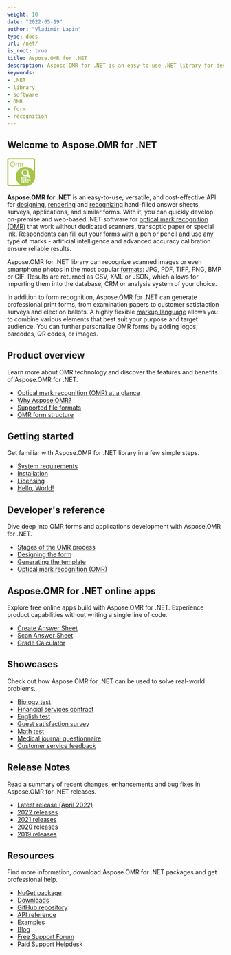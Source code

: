 ```yaml
---
weight: 10
date: "2022-05-19"
author: "Vladimir Lapin"
type: docs
url: /net/
is_root: true
title: Aspose.OMR for .NET
description: Aspose.OMR for .NET is an easy-to-use .NET library for designing and recognizing hand-filled questionnaires, surveys, and similar forms.
keywords:
- .NET
- library
- software
- OMR
- form
- recognition
---
```


## Welcome to Aspose.OMR for .NET

![Aspose.OMR for .NET](aspose-omr-net.png)

**Aspose.OMR for .NET** is an easy-to-use, versatile, and cost-effective API for [designing](/omr/net/design-form/), [rendering](/omr/net/generate-template/) and [recognizing](/omr/net/recognition/) hand-filled answer sheets, surveys, applications, and similar forms. With it, you can quickly develop on-premise and web-based .NET software for [optical mark recognition (OMR)](/omr/net/omr-technology/) that work without dedicated scanners, transoptic paper or special ink. Respondents can fill out your forms with a pen or pencil and use any type of marks - artificial intelligence and advanced accuracy calibration ensure reliable results.

Aspose.OMR for .NET library can recognize scanned images or even smartphone photos in the most popular [formats](/omr/net/supported-file-formats/): JPG, PDF, TIFF, PNG, BMP or GIF. Results are returned as CSV, XML or JSON, which allows for importing them into the database, CRM or analysis system of your choice.

In addition to form recognition, Aspose.OMR for .NET can generate professional print forms, from examination papers to customer satisfaction surveys and election ballots. A highly flexible [markup language](/omr/net/design-form/) allows you to combine various elements that best suit your purpose and target audience. You can further personalize OMR forms by adding logos, barcodes, QR codes, or images.

## Product overview

Learn more about OMR technology and discover the features and benefits of Aspose.OMR for .NET.

- [Optical mark recognition (OMR) at a glance](/omr/net/omr-technology/)
- [Why Aspose.OMR?](/omr/net/features-benefits/)
- [Supported file formats](/omr/net/supported-file-formats/)
- [OMR form structure](/omr/net/omr-form-structure/)

## Getting started

Get familiar with Aspose.OMR for .NET library in a few simple steps.

- [System requirements](/omr/net/system-requirements/)
- [Installation](/omr/net/installation/)
- [Licensing](/omr/net/licensing/)
- [Hello, World!](/omr/net/hello-world/)

## Developer's reference

Dive deep into OMR forms and applications development with Aspose.OMR for .NET.

- [Stages of the OMR process](/omr/net/omr-stages/)
- [Designing the form](/omr/net/design-form/)
- [Generating the template](/omr/net/generate-template/)
- [Optical mark recognition (OMR)](/omr/net/recognition/)

## Aspose.OMR for .NET online apps

Explore free online apps build with Aspose.OMR for .NET. Experience product capabilities without writing a single line of code.

- [Create Answer Sheet](https://products.aspose.app/omr/create-answer-sheet)
- [Scan Answer Sheet](https://products.aspose.app/omr/scan-answer-sheet)
- [Grade Calculator](https://products.aspose.app/omr/grade-calculator)

## Showcases

Check out how Aspose.OMR for .NET  can be used to solve real-world problems.

- [Biology test](/omr/net/showcases/biology/)
- [Financial services contract](/omr/net/showcases/bank/)
- [English test](/omr/net/showcases/english/)
- [Guest satisfaction survey](/omr/net/showcases/hotel/)
- [Math test](/omr/net/showcases/math/)
- [Medical journal questionnaire](/omr/net/showcases/journal/)
- [Customer service feedback](/omr/net/showcases/pub/)

## Release Notes

Read a summary of recent changes, enhancements and bug fixes in Aspose.OMR for .NET releases.

- [Latest release (April 2022)](/omr/net/release-notes/latest/)
- [2022 releases](/omr/net/release-notes-2022/)
- [2021 releases](/omr/net/release-notes-2021/)
- [2020 releases](/omr/net/release-notes-2020/)
- [2019 releases](/omr/net/release-notes-2019/)

## Resources

Find more information, download Aspose.OMR for .NET packages and get professional help.

- [NuGet package](https://www.nuget.org/packages/Aspose.Omr/)
- [Downloads](https://downloads.aspose.com/omr/net)
- [GitHub repository](https://github.com/aspose-omr/Aspose.OMR-for-.NET)
- [API reference](https://reference.aspose.com/omr/net)
- [Examples](https://github.com/aspose-omr/Aspose.OMR-for-.NET)
- [Blog](https://blog.aspose.com/category/omr/)
- [Free Support Forum](https://forum.aspose.com/c/omr/38)
- [Paid Support Helpdesk](https://helpdesk.aspose.com/)
